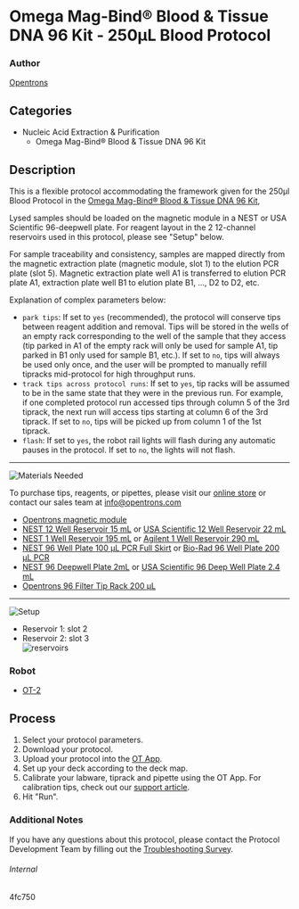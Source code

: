 # Omega Mag-Bind® Blood & Tissue DNA 96 Kit - 250μL Blood Protocol

### Author
[Opentrons](https://opentrons.com/)



## Categories
* Nucleic Acid Extraction & Purification
    * Omega Mag-Bind® Blood & Tissue DNA 96 Kit

## Description
This is a flexible protocol accommodating the framework given for the 250µl Blood Protocol in the [Omega Mag-Bind® Blood & Tissue DNA 96 Kit](https://s3.amazonaws.com/pf-upload-01/u-4256/0/2021-01-08/fl13zq3/Mag-Bind%C2%AE%20Blood%20%26%20Tissue%20DNA%20HDQ%2096%20Kit%20QMF27.0118.M6399%20v8.0.pdf),

Lysed samples should be loaded on the magnetic module in a NEST or USA Scientific 96-deepwell plate. For reagent layout in the 2 12-channel reservoirs used in this protocol, please see "Setup" below.

For sample traceability and consistency, samples are mapped directly from the magnetic extraction plate (magnetic module, slot 1) to the elution PCR plate (slot 5). Magnetic extraction plate well A1 is transferred to elution PCR plate A1, extraction plate well B1 to elution plate B1, ..., D2 to D2, etc.

Explanation of complex parameters below:
* `park tips`: If set to `yes` (recommended), the protocol will conserve tips between reagent addition and removal. Tips will be stored in the wells of an empty rack corresponding to the well of the sample that they access (tip parked in A1 of the empty rack will only be used for sample A1, tip parked in B1 only used for sample B1, etc.). If set to `no`, tips will always be used only once, and the user will be prompted to manually refill tipracks mid-protocol for high throughput runs.
* `track tips across protocol runs`: If set to `yes`, tip racks will be assumed to be in the same state that they were in the previous run. For example, if one completed protocol run accessed tips through column 5 of the 3rd tiprack, the next run will access tips starting at column 6 of the 3rd tiprack. If set to `no`, tips will be picked up from column 1 of the 1st tiprack.
* `flash`: If set to `yes`, the robot rail lights will flash during any automatic pauses in the protocol. If set to `no`, the lights will not flash.

---

![Materials Needed](https://s3.amazonaws.com/opentrons-protocol-library-website/custom-README-images/001-General+Headings/materials.png)  

To purchase tips, reagents, or pipettes, please visit our [online store](https://shop.opentrons.com/) or contact our sales team at [info@opentrons.com](mailto:info@opentrons.com)

* [Opentrons magnetic module](https://shop.opentrons.com/collections/hardware-modules/products/magdeck)
* [NEST 12 Well Reservoir 15 mL](https://labware.opentrons.com/nest_12_reservoir_15ml) or [USA Scientific 12 Well Reservoir 22 mL](https://labware.opentrons.com/usascientific_12_reservoir_22ml)
* [NEST 1 Well Reservoir 195 mL](https://labware.opentrons.com/nest_1_reservoir_195ml) or [Agilent 1 Well Reservoir 290 mL](https://www.agilent.com/store/en_US/Prod-201252-100/201252-100)
* [NEST 96 Well Plate 100 µL PCR Full Skirt](https://labware.opentrons.com/nest_96_wellplate_100ul_pcr_full_skirt) or [Bio-Rad 96 Well Plate 200 µL PCR](https://www.bio-rad.com/en-us/sku/hsp9601-hard-shell-96-well-pcr-plates-low-profile-thin-wall-skirted-white-clear?ID=hsp9601)
* [NEST 96 Deepwell Plate 2mL](https://labware.opentrons.com/nest_96_wellplate_2ml_deep) or [USA Scientific 96 Deep Well Plate 2.4 mL](https://labware.opentrons.com/usascientific_96_wellplate_2.4ml_deep)
* [Opentrons 96 Filter Tip Rack 200 µL](https://shop.opentrons.com/collections/opentrons-tips/products/opentrons-200ul-filter-tips)

---
![Setup](https://s3.amazonaws.com/opentrons-protocol-library-website/custom-README-images/001-General+Headings/Setup.png)

* Reservoir 1: slot 2
* Reservoir 2: slot 3  
![reservoirs](https://opentrons-protocol-library-website.s3.amazonaws.com/custom-README-images/4fc750/Screen+Shot+2021-02-09+at+3.07.33+PM.png)

### Robot
* [OT-2](https://opentrons.com/ot-2)

## Process
1. Select your protocol parameters.
2. Download your protocol.
3. Upload your protocol into the [OT App](https://opentrons.com/ot-app).
4. Set up your deck according to the deck map.
5. Calibrate your labware, tiprack and pipette using the OT App. For calibration tips, check out our [support article](https://support.opentrons.com/ot-2/getting-started-software-setup/deck-calibration).
6. Hit "Run".

### Additional Notes
If you have any questions about this protocol, please contact the Protocol Development Team by filling out the [Troubleshooting Survey](https://protocol-troubleshooting.paperform.co/).

###### Internal
4fc750
